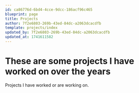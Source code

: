 ```yaml
---
id: ca86776d-6bd4-4cce-9dcc-186acf96c465
blueprint: page
title: Projects
author: 7f2e6803-269b-43ed-84dc-a2063dcacdfb
template: projects/index
updated_by: 7f2e6803-269b-43ed-84dc-a2063dcacdfb
updated_at: 1741611582
---
```

<h1 class="text-4xl font-bold tracking-tight text-zinc-800 dark:text-zinc-100 sm:text-5xl font-henry">
  These are some projects I have worked on over the years
</h1>

<p class="mt-6 text-base text-zinc-600 dark:text-zinc-400">
Projects I have worked or are working on.
</p>